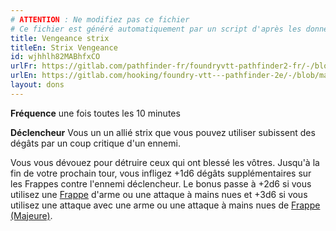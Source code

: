 ```yaml
---
# ATTENTION : Ne modifiez pas ce fichier
# Ce fichier est généré automatiquement par un script d'après les données du module Foundry VTT officiel et de sa traduction
title: Vengeance strix
titleEn: Strix Vengeance
id: wjhhlh82MABhfxCO
urlFr: https://gitlab.com/pathfinder-fr/foundryvtt-pathfinder2-fr/-/blob/master/data/feats/wjhhlh82MABhfxCO.htm
urlEn: https://gitlab.com/hooking/foundry-vtt---pathfinder-2e/-/blob/master/packs/data/feats.db/strix-vengeance.json
layout: dons
---
```

**Fréquence** une fois toutes les 10 minutes

**Déclencheur** Vous un un allié strix que vous pouvez utiliser subissent des dégâts par un coup critique d'un ennemi.

Vous vous dévouez pour détruire ceux qui ont blessé les vôtres. Jusqu'à la fin de votre prochain tour, vous infligez +1d6 dégâts supplémentaires sur les Frappes contre l'ennemi déclencheur. Le bonus passe à +2d6 si vous utilisez une [Frappe](../équipements/frappe-rune.md) d'arme ou une attaque à mains nues et +3d6 si vous utilisez une attaque avec une arme ou une attaque à mains nues de [Frappe (Majeure)](../équipements/frappe-majeure-rune.md).
